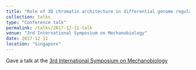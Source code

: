 ```yaml
---
title: "Role of 3D chromatin architecture in differential genome regulation"
collection: talks
type: "Conference talk"
permalink: /talks/2017-12-11-talk
venue: "3rd International Symposium on Mechanobiology"
date: 2017-12-11
location: "Singapore"
---
```


Gave a talk at the [3rd International Symposium on Mechanobiology](https://mbi.nus.edu.sg/events/3rd-international-symposium-on-mechanobiology-singapore/)
